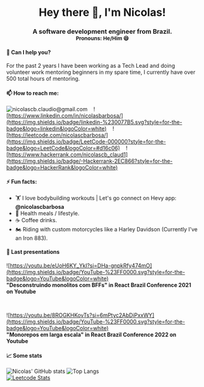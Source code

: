 <h1 align="center">
    Hey there 👋, I'm Nicolas!
</h1>
<h3 align="center">
    A software development engineer from Brazil.<br/>
    <small><strong>Pronouns:</strong> He/Him 😄</small>
</h3>

#### 💬 Can I help you?
For the past 2 years I have been working as a Tech Lead and doing volunteer work mentoring beginners in my spare time, I currently have over 500 total hours of mentoring.

#### 📫 How to reach me:

![nicolascb.claudio@gmail.com](https://img.shields.io/badge/Gmail-D14836?style=for-the-badge&logo=gmail&logoColor=white) &nbsp;&nbsp;
![https://www.linkedin.com/in/nicolasbarbosa/](https://img.shields.io/badge/linkedin-%230077B5.svg?style=for-the-badge&logo=linkedin&logoColor=white) &nbsp;&nbsp;
![https://leetcode.com/nicolascbarbosa/](https://img.shields.io/badge/LeetCode-000000?style=for-the-badge&logo=LeetCode&logoColor=#d16c06) &nbsp;&nbsp;
![https://www.hackerrank.com/nicolascb_claud1](https://img.shields.io/badge/-Hackerrank-2EC866?style=for-the-badge&logo=HackerRank&logoColor=white)

####  ⚡ Fun facts: 
-  🏋️ I love bodybuilding workouts | Let's go connect on Hevy app: **@nicolascbarbosa**
- 🥩 Health meals / lifestyle.
- ☕ Coffee drinks.
- 🏍️ Riding with custom motorcycles like a Harley Davidson (Currently I've an Iron 883).

#### 🎥 Last presentations

![https://youtu.be/eUoH6KY_YkI?si=DHa-gnpkRfy474mO](https://img.shields.io/badge/YouTube-%23FF0000.svg?style=for-the-badge&logo=YouTube&logoColor=white)<br/>
**"Desconstruindo monolitos com BFFs" in React Brazil Conference 2021 on Youtube**

<br/>

![https://youtu.be/8ROGKHKovTs?si=6mPtyc2AbDiPxxWY](https://img.shields.io/badge/YouTube-%23FF0000.svg?style=for-the-badge&logo=YouTube&logoColor=white)<br/>
**"Monorepos em larga escala" in React Brazil Conference 2022 on Youtube**


#### 📈 Some stats

![Nicolas' GitHub stats](https://github-readme-stats.vercel.app/api?username=nicolascbarbosa&show_icons=true&theme=dark&count_private=true)
![Top Langs](https://github-readme-stats-nicolascbarbosa.vercel.app/api/top-langs/?username=nicolascbarbosa&layout=compact&theme=dark) <br/>
[![Leetcode Stats](https://leetcard.jacoblin.cool/nicolascbarbosa?theme=dark&ext=heatmap)](https://leetcode.com/nicolascbarbosa) 

